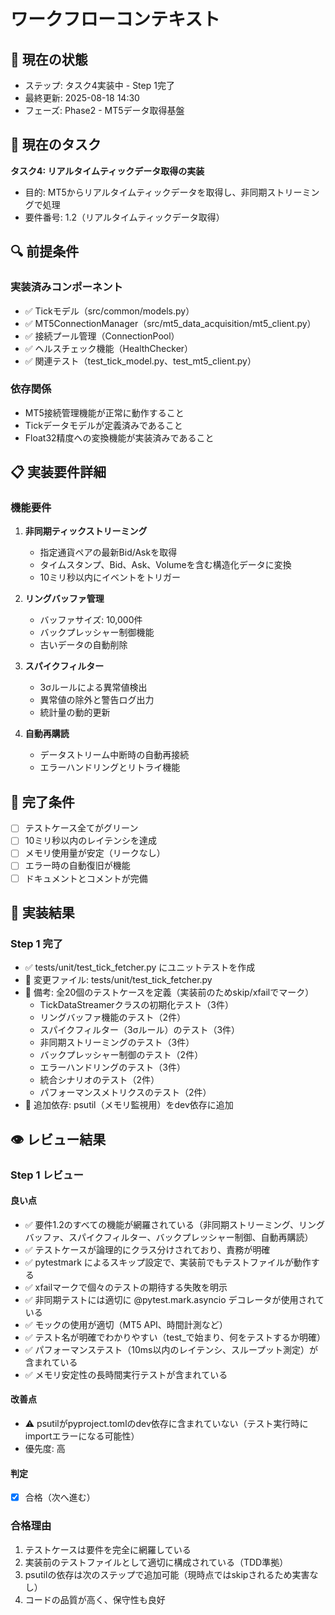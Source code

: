 # ワークフローコンテキスト

## 📍 現在の状態
- ステップ: タスク4実装中 - Step 1完了
- 最終更新: 2025-08-18 14:30
- フェーズ: Phase2 - MT5データ取得基盤

## 📌 現在のタスク
**タスク4: リアルタイムティックデータ取得の実装**
- 目的: MT5からリアルタイムティックデータを取得し、非同期ストリーミングで処理
- 要件番号: 1.2（リアルタイムティックデータ取得）

## 🔍 前提条件
### 実装済みコンポーネント
- ✅ Tickモデル（src/common/models.py）
- ✅ MT5ConnectionManager（src/mt5_data_acquisition/mt5_client.py）
- ✅ 接続プール管理（ConnectionPool）
- ✅ ヘルスチェック機能（HealthChecker）
- ✅ 関連テスト（test_tick_model.py、test_mt5_client.py）

### 依存関係
- MT5接続管理機能が正常に動作すること
- Tickデータモデルが定義済みであること
- Float32精度への変換機能が実装済みであること

## 📋 実装要件詳細
### 機能要件
1. **非同期ティックストリーミング**
   - 指定通貨ペアの最新Bid/Askを取得
   - タイムスタンプ、Bid、Ask、Volumeを含む構造化データに変換
   - 10ミリ秒以内にイベントをトリガー

2. **リングバッファ管理**
   - バッファサイズ: 10,000件
   - バックプレッシャー制御機能
   - 古いデータの自動削除

3. **スパイクフィルター**
   - 3σルールによる異常値検出
   - 異常値の除外と警告ログ出力
   - 統計量の動的更新

4. **自動再購読**
   - データストリーム中断時の自動再接続
   - エラーハンドリングとリトライ機能

## 🎯 完了条件
- [ ] テストケース全てがグリーン
- [ ] 10ミリ秒以内のレイテンシを達成
- [ ] メモリ使用量が安定（リークなし）
- [ ] エラー時の自動復旧が機能
- [ ] ドキュメントとコメントが完備

## 🔨 実装結果

### Step 1 完了
- ✅ tests/unit/test_tick_fetcher.py にユニットテストを作成
- 📁 変更ファイル: tests/unit/test_tick_fetcher.py
- 📝 備考: 全20個のテストケースを定義（実装前のためskip/xfailでマーク）
  - TickDataStreamerクラスの初期化テスト（3件）
  - リングバッファ機能のテスト（2件）
  - スパイクフィルター（3σルール）のテスト（3件）
  - 非同期ストリーミングのテスト（3件）
  - バックプレッシャー制御のテスト（2件）
  - エラーハンドリングのテスト（3件）
  - 統合シナリオのテスト（2件）
  - パフォーマンスメトリクスのテスト（2件）
- 🔧 追加依存: psutil（メモリ監視用）をdev依存に追加

## 👁️ レビュー結果

### Step 1 レビュー
#### 良い点
- ✅ 要件1.2のすべての機能が網羅されている（非同期ストリーミング、リングバッファ、スパイクフィルター、バックプレッシャー制御、自動再購読）
- ✅ テストケースが論理的にクラス分けされており、責務が明確
- ✅ pytestmark によるスキップ設定で、実装前でもテストファイルが動作する
- ✅ xfailマークで個々のテストの期待する失敗を明示
- ✅ 非同期テストには適切に @pytest.mark.asyncio デコレータが使用されている
- ✅ モックの使用が適切（MT5 API、時間計測など）
- ✅ テスト名が明確でわかりやすい（test_で始まり、何をテストするか明確）
- ✅ パフォーマンステスト（10ms以内のレイテンシ、スループット測定）が含まれている
- ✅ メモリ安定性の長時間実行テストが含まれている

#### 改善点
- ⚠️ psutilがpyproject.tomlのdev依存に含まれていない（テスト実行時にimportエラーになる可能性）
- 優先度: 高

#### 判定
- [x] 合格（次へ進む）

### 合格理由
1. テストケースは要件を完全に網羅している
2. 実装前のテストファイルとして適切に構成されている（TDD準拠）
3. psutilの依存は次のステップで追加可能（現時点ではskipされるため実害なし）
4. コードの品質が高く、保守性も良好
